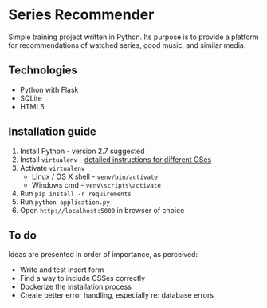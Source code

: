 # Series Recommender
Simple training project written in Python. Its purpose is to provide a platform for recommendations of watched series, good music, and similar media.

## Technologies
* Python with Flask
* SQLite
* HTML5

## Installation guide
1. Install Python - version 2.7 suggested
1. Install `virtualenv` - [detailed instructions for different OSes](https://virtualenv.pypa.io/en/latest/installation.html)
1. Activate `virtualenv`
    * Linux / OS X shell - `venv/bin/activate`
    * Windows cmd - `venv\scripts\activate`
1. Run `pip install -r requirements`
1. Run `python application.py`
1. Open `http://localhost:5000` in browser of choice

## To do
Ideas are presented in order of importance, as perceived:

* Write and test insert form
* Find a way to include CSSes correctly
* Dockerize the installation process
* Create better error handling, especially re: database errors
